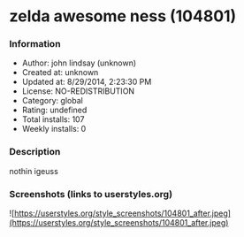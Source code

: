 # zelda awesome ness (104801)

### Information
- Author: john lindsay (unknown)
- Created at: unknown
- Updated at: 8/29/2014, 2:23:30 PM
- License: NO-REDISTRIBUTION
- Category: global
- Rating: undefined
- Total installs: 107
- Weekly installs: 0


### Description
nothin igeuss


### Screenshots (links to userstyles.org)
![https://userstyles.org/style_screenshots/104801_after.jpeg](https://userstyles.org/style_screenshots/104801_after.jpeg)


